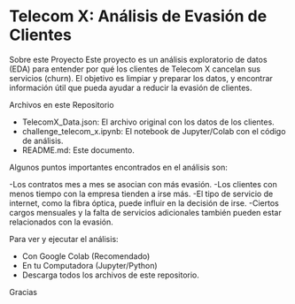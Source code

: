 # Telecom X: Análisis de Evasión de Clientes

Sobre este Proyecto
Este proyecto es un análisis exploratorio de datos (EDA) para entender por qué los clientes de Telecom X cancelan sus servicios (churn). El objetivo es limpiar y preparar los datos, y encontrar información útil que pueda ayudar a reducir la evasión de clientes.

Archivos en este Repositorio

- TelecomX_Data.json: El archivo original con los datos de los clientes.
- challenge_telecom_x.ipynb: El notebook de Jupyter/Colab con el código de análisis.
- README.md: Este documento.
  
Algunos puntos importantes encontrados en el análisis son:

-Los contratos mes a mes se asocian con más evasión.
-Los clientes con menos tiempo con la empresa tienden a irse más.
-El tipo de servicio de internet, como la fibra óptica, puede influir en la decisión de irse.
-Ciertos cargos mensuales y la falta de servicios adicionales también pueden estar relacionados con la evasión.

Para ver y ejecutar el análisis:

- Con Google Colab (Recomendado)
- En tu Computadora (Jupyter/Python)
- Descarga todos los archivos de este repositorio.

Gracias
